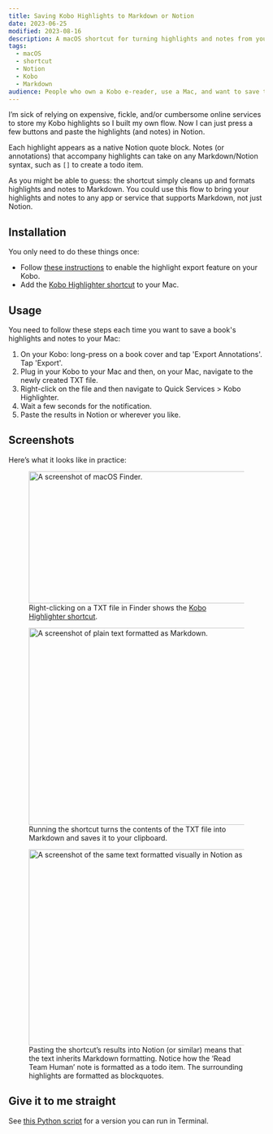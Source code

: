 ```yaml
---
title: Saving Kobo Highlights to Markdown or Notion
date: 2023-06-25
modified: 2023-08-16
description: A macOS shortcut for turning highlights and notes from your Kobo into Markdown.
tags:
  - macOS
  - shortcut
  - Notion
  - Kobo
  - Markdown
audience: People who own a Kobo e-reader, use a Mac, and want to save their highlights and notes in Markdown format for tools like Notion.
---
```


I’m sick of relying on expensive, fickle, and/or cumbersome online services to store my Kobo highlights so I built my own flow. Now I can just press a few buttons and paste the highlights (and notes) in Notion.

Each highlight appears as a native Notion quote block. Notes (or annotations) that accompany highlights can take on any Markdown/Notion syntax, such as `[]` to create a todo item.

As you might be able to guess: the shortcut simply cleans up and formats highlights and notes to Markdown. You could use this flow to bring your highlights and notes to any app or service that supports Markdown, not just Notion.

## Installation

You only need to do these things once:

- Follow [these instructions](https://www.reddit.com/r/kobo/comments/7swz6v/comment/dtnxr2r/) to enable the highlight export feature on your Kobo.
- Add the [Kobo Highlighter shortcut](https://www.icloud.com/shortcuts/3b4336f383764076bc2c2f6f8d336db7) to your Mac.

## Usage

You need to follow these steps each time you want to save a book's highlights and notes to your Mac:

1. On your Kobo: long-press on a book cover and tap 'Export Annotations'. Tap 'Export'.
2. Plug in your Kobo to your Mac and then, on your Mac, navigate to the newly created TXT file.
3. Right-click on the file and then navigate to Quick Services > Kobo Highlighter.
4. Wait a few seconds for the notification.
5. Paste the results in Notion or wherever you like.

## Screenshots

Here’s what it looks like in practice:

<figure>
  <img src="{% extSrc 'notes/kobo-shortcut.png' %}"
  srcset="{% extSrcset 'notes/kobo-shortcut.png' %}"
  alt="A screenshot of macOS Finder."
  width="1088"
  height="260"
  loading="lazy">
  <figcaption>Right-clicking on a TXT file in Finder shows the <a href="https://www.icloud.com/shortcuts/3b4336f383764076bc2c2f6f8d336db7">Kobo Highlighter shortcut</a>.</figcaption>
</figure>

<figure>
  <img src="{% extSrc 'notes/kobo-markdown.png' %}"
  srcset="{% extSrcset 'notes/kobo-markdown.png' %}"
  alt="A screenshot of plain text formatted as Markdown."
  width="1716"
  height="388"
  loading="lazy">
  <figcaption>Running the shortcut turns the contents of the TXT file into Markdown and saves it to your clipboard.</figcaption>
</figure>

<figure>
  <img src="{% extSrc 'notes/kobo-notion.png' %}"
  srcset="{% extSrcset 'notes/kobo-notion.png' %}"
  alt="A screenshot of the same text formatted visually in Notion as blockquotes and a todo item."
  width="1488"
  height="386"
  loading="lazy">
  <figcaption>Pasting the shortcut’s results into Notion (or similar) means that the text inherits Markdown formatting. Notice how the ‘Read Team Human’ note is formatted as a todo item. The surrounding highlights are formatted as blockquotes.</figcaption>
</figure>

## Give it to me straight

See [this Python script](https://gist.github.com/dnywh/fd3fce09290b194e003c6870f153fd98) for a version you can run in Terminal.
